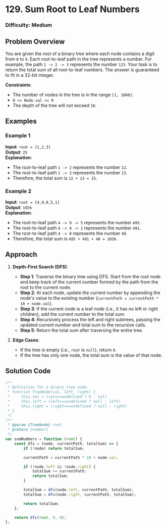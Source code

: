 # 129. Sum Root to Leaf Numbers

### Difficulty: Medium

## Problem Overview

You are given the root of a binary tree where each node contains a digit from `0` to `9`. Each root-to-leaf path in the tree represents a number. For example, the path `1 -> 2 -> 3` represents the number `123`. Your task is to return the total sum of all root-to-leaf numbers. The answer is guaranteed to fit in a 32-bit integer.

**Constraints**:

-   The number of nodes in the tree is in the range `[1, 1000]`.
-   `0 <= Node.val <= 9`
-   The depth of the tree will not exceed `10`.

## Examples

### Example 1

**Input**: `root = [1,2,3]`  
**Output**: `25`  
**Explanation**:

-   The root-to-leaf path `1 -> 2` represents the number `12`.
-   The root-to-leaf path `1 -> 3` represents the number `13`.
-   Therefore, the total sum is `12 + 13 = 25`.

### Example 2

**Input**: `root = [4,9,0,5,1]`  
**Output**: `1026`  
**Explanation**:

-   The root-to-leaf path `4 -> 9 -> 5` represents the number `495`.
-   The root-to-leaf path `4 -> 9 -> 1` represents the number `491`.
-   The root-to-leaf path `4 -> 0` represents the number `40`.
-   Therefore, the total sum is `495 + 491 + 40 = 1026`.

## Approach

1. **Depth-First Search (DFS)**:

    - **Step 1**: Traverse the binary tree using DFS. Start from the root node and keep track of the current number formed by the path from the root to the current node.
    - **Step 2**: At each node, update the current number by appending the node's value to the existing number (`currentPath = currentPath * 10 + node.val`).
    - **Step 3**: If the current node is a leaf node (i.e., it has no left or right children), add the current number to the total sum.
    - **Step 4**: Recursively process the left and right subtrees, passing the updated current number and total sum to the recursive calls.
    - **Step 5**: Return the total sum after traversing the entire tree.

2. **Edge Cases**:
    - If the tree is empty (i.e., `root` is `null`), return `0`.
    - If the tree has only one node, the total sum is the value of that node.

## Solution Code

```javascript
/**
 * Definition for a binary tree node.
 * function TreeNode(val, left, right) {
 *     this.val = (val===undefined ? 0 : val)
 *     this.left = (left===undefined ? null : left)
 *     this.right = (right===undefined ? null : right)
 * }
 */
/**
 * @param {TreeNode} root
 * @return {number}
 */
var sumNumbers = function (root) {
	const dfs = (node, currentPath, totalSum) => {
		if (!node) return totalSum;

		currentPath = currentPath * 10 + node.val;

		if (!node.left && !node.right) {
			totalSum += currentPath;
			return totalSum;
		}

		totalSum = dfs(node.left, currentPath, totalSum);
		totalSum = dfs(node.right, currentPath, totalSum);

		return totalSum;
	};

	return dfs(root, 0, 0);
};
```
